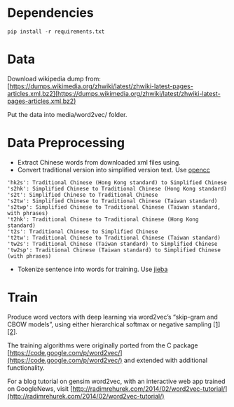 # Dependencies
```
pip install -r requirements.txt
```
# Data
Download wikipedia dump from: [https://dumps.wikimedia.org/zhwiki/latest/zhwiki-latest-pages-articles.xml.bz2](https://dumps.wikimedia.org/zhwiki/latest/zhwiki-latest-pages-articles.xml.bz2)

Put the data into media/word2vec/ folder.

# Data Preprocessing
* Extract Chinese words from downloaded xml files using.
* Convert traditional version into simplified version text. Use [opencc](https://github.com/yichen0831/opencc-python)

```
'hk2s': Traditional Chinese (Hong Kong standard) to Simplified Chinese 
's2hk': Simplified Chinese to Traditional Chinese (Hong Kong standard) 
's2t': Simplified Chinese to Traditional Chinese 
's2tw': Simplified Chinese to Traditional Chinese (Taiwan standard)
's2twp': Simplified Chinese to Traditional Chinese (Taiwan standard, with phrases)
't2hk': Traditional Chinese to Traditional Chinese (Hong Kong standard)
't2s': Traditional Chinese to Simplified Chinese
't2tw': Traditional Chinese to Traditional Chinese (Taiwan standard)
'tw2s': Traditional Chinese (Taiwan standard) to Simplified Chinese
'tw2sp': Traditional Chinese (Taiwan standard) to Simplified Chinese (with phrases)
```

* Tokenize sentence into words for training. Use [jieba](https://github.com/fxsjy/jieba)

# Train
Produce word vectors with deep learning via word2vec’s “skip-gram and CBOW models”, using either hierarchical softmax or negative sampling [[1]](https://radimrehurek.com/gensim/models/word2vec.html#id4) [[2]](https://radimrehurek.com/gensim/models/word2vec.html#id5).

The training algorithms were originally ported from the C package [https://code.google.com/p/word2vec/](https://code.google.com/p/word2vec/) and extended with additional functionality.

For a blog tutorial on gensim word2vec, with an interactive web app trained on GoogleNews, visit [http://radimrehurek.com/2014/02/word2vec-tutorial/](http://radimrehurek.com/2014/02/word2vec-tutorial/)
